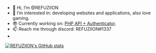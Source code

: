 - 👋 Hi, I’m @REFUZIION
- 👀 I’m interested in: developing websites and applications, also love gaming.
- 😎 Currently working on: <a target="_blank" href="https://github.com/REFUZIION/php-api-with-authentication-system/">PHP API + Authenticator</a>.
- 📫 Reach me through discord: REFUZIION#1337
- 
[![REFUZIION's GitHub stats](https://github-readme-stats.vercel.app/api?username=REFUZIION)](https://github.com/anuraghazra/github-readme-stats)
